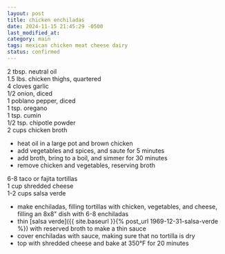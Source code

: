 ```yaml
---
layout: post
title: chicken enchiladas
date: 2024-11-15 21:45:29 -0500
last_modified_at: 
category: main
tags: mexican chicken meat cheese dairy
status: confirmed
---
```


2 tbsp. neutral oil  
1.5 lbs. chicken thighs, quartered  
4 cloves garlic  
1/2 onion, diced  
1 poblano pepper, diced  
1 tsp. oregano  
1 tsp. cumin  
1/2 tsp. chipotle powder  
2 cups chicken broth  
* heat oil in a large pot and brown chicken  
* add vegetables and spices, and saute for 5 minutes
* add broth, bring to a boil, and simmer for 30 minutes
* remove chicken and vegetables, reserving broth  

6-8 taco or fajita tortillas  
1 cup shredded cheese  
1-2 cups salsa verde  
* make enchiladas, filling tortillas with chicken, vegetables, and cheese, filling
  an 8x8" dish with 6-8 enchiladas
* thin [salsa verde]({{ site.baseurl }}{% post_url 1969-12-31-salsa-verde %}) with
  reserved broth to make a thin sauce
* cover enchiladas with sauce, making sure that no tortilla is dry
* top with shredded cheese and bake at 350°F for 20 minutes
